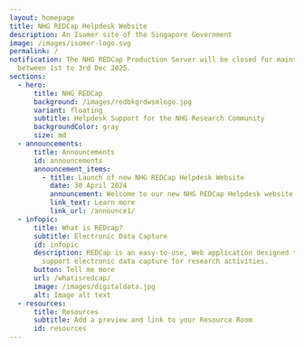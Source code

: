 ```yaml
---
layout: homepage
title: NHG REDCap Helpdesk Website
description: An Isomer site of the Singapore Government
image: /images/isomer-logo.svg
permalink: /
notification: The NHG REDCap Production Server will be closed for maintenance
  between 1st to 3rd Dec 2025.
sections:
  - hero:
      title: NHG REDCap
      background: /images/redbkgrdwsmlogo.jpg
      variant: floating
      subtitle: Helpdesk Support for the NHG Research Community
      backgroundColor: gray
      size: md
  - announcements:
      title: Announcements
      id: announcements
      announcement_items:
        - title: Launch of new NHG REDCap Helpdesk Website
          date: 30 April 2024
          announcement: Welcome to our new NHG REDCap Helpdesk website!
          link_text: Learn more
          link_url: /announce1/
  - infopic:
      title: What is REDcap?
      subtitle: Electronic Data Capture
      id: infopic
      description: REDCap is an easy-to-use, Web application designed to manage and
        support electronic data capture for research activities.
      button: Tell me more
      url: /whatisredcap/
      image: /images/digitaldata.jpg
      alt: Image alt text
  - resources:
      title: Resources
      subtitle: Add a preview and link to your Resource Room
      id: resources
---
```

